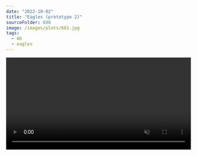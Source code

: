 ```yaml
---
date: "2022-10-02"
title: "Eagles (prototype 2)"
sourceFolder: 680
image: /images/plots/681.jpg
tags:
  - A6
  - eagles
---
```


<video src="/images/plots/681timelapse.mp4" width="100%" controls autoplay muted loop></video>
